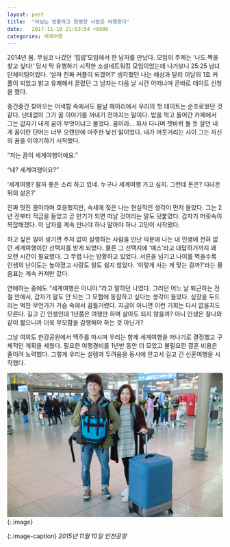 ```yaml
---
layout: post
title:  "바보는 방황하고 현명한 사람은 여행한다"
date:   2017-11-10 21:03:54 +0900
categories: 세계여행
---
```


2014년 봄. 무심코 나갔던 ‘집밥’모임에서 한 남자를 만났다. 모임의 주제는 ‘나도 짝을 찾고 싶다!’ 당시 막 유행하기 시작한 소셜네트워킹 모임이었는데 나가보니 25:25 남녀 단체미팅이었다. ‘설마 진짜 커플이 되겠어?’ 생각했던 나는 예상과 달리 이날의 1호 커플이 되었고 밝고 유쾌해서 끌렸던 그 남자는 다음 날 시간 어떠냐며 곧바로 데이트 신청을 했다.

중간중간 찾아오는 어색함 속에서도 봄날 헤이리에서 우리의 첫 데이트는 순조로웠던 것 같다. 난데없이 그가 꿈 이야기를 꺼내기 전까지는 말이다. 밥을 먹고 들어간 카페에서 그는 갑자기 내게 꿈이 무엇이냐고 물었다. 꿈이라… 회사 다니며 쳇바퀴 돌 듯 살던 내게 꿈이란 단어는 너무 오랜만에 마주한 낯선 말이었다. 내가 머뭇거리는 사이 그는 자신의 꿈을 이야기하기 시작했다. 

“저는 꿈이 세계여행이에요.”

“네? 세계여행이요?”

‘세계여행? 팔자 좋은 소리 하고 있네. 누구나 세계여행 가고 싶지. 그런데 돈은? 다녀온 뒤의 삶은?’

진짜 멋진 꿈이라며 호응했지만, 속세에 젖은 나는 현실적인 생각이 먼저 들었다. 그는 2년 전부터 적금을 들었고 곧 만기가 되면 떠날 것이라는 말도 덧붙였다. 갑자기 머릿속이 복잡해졌다. 이 남자를 계속 만나야 하나 말아야 하나 고민이 시작됐다.

하고 싶은 일이 생기면 주저 없이 실행하는 사람을 만난 덕분에 나는 내 인생에 전혀 없던 세계여행이란 선택지를 받게 되었다. 물론 그 선택지에 ‘예스’라고 대답하기까지 꽤 오랜 시간이 필요했다. 그 무렵 나는 방황하고 있었다. 서른을 넘기고 나이를 먹을수록 인생의 난이도는 높아졌고 사랑도 일도 쉽지 않았다. ‘이렇게 사는 게 맞는 걸까?’라는 물음표는 계속 커져만 갔다. 

연애하는 중에도 “세계여행은 아니야.”라고 말하던 나였다. 그러던 어느 날 퇴근하는 전철 안에서, 갑자기 말도 안 되는 그 모험에 동참하고 싶다는 생각이 들었다. 심장을 두드리는 벅찬 무언가가 가슴 속에서 꿈틀거렸다. 지금이 아니면 이런 기회는 다시 없을지도 모른다. 길고 긴 인생인데 1년쯤은 여행만 하며 살아도 되지 않을까? 아니 인생은 찰나와 같이 짧으니까 더욱 무모함을 감행해야 하는 것 아닌가? 

그날 여의도 한강공원에서 맥주를 마시며 우리는 함께 세계여행을 떠나기로 결정했고 구체적인 계획을 세웠다. 필요한 여행경비를 1년반 동안 더 모았고 불필요한 결혼 비용은 줄이려 노력했다. 그렇게 우리는 설렘과 두려움을 동시에 안고서 길고 긴 신혼여행을 시작했다.

![2015년 11월 10일 인천공항](/assets/images/post/2015-11-10-151611.jpg)
{:.image}

{:.image-caption}
*2015년 11월 10일 인천공항*